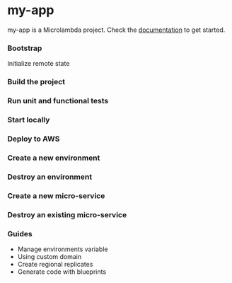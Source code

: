 # my-app

my-app is a Microlambda project. Check the [documentation]() to get started.

### Bootstrap

Initialize remote state

### Build the project

### Run unit and functional tests

### Start locally

### Deploy to AWS

### Create a new environment

### Destroy an environment

### Create a new micro-service

### Destroy an existing micro-service

### Guides

* Manage environments variable
* Using custom domain
* Create regional replicates
* Generate code with blueprints
